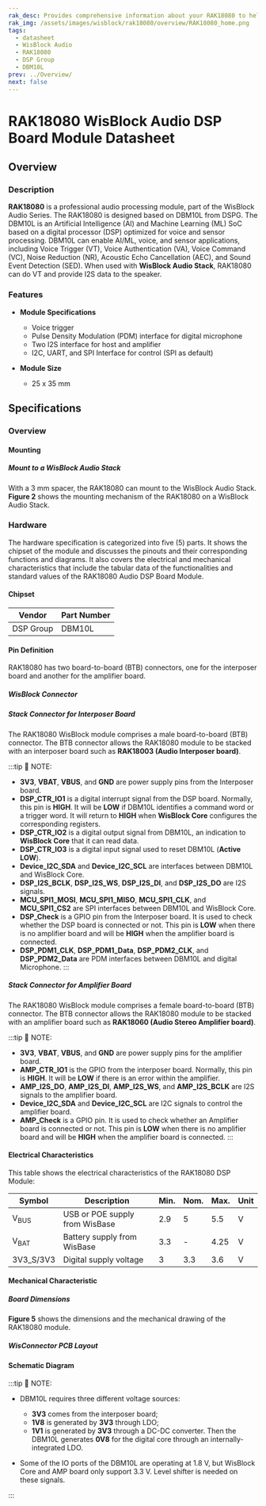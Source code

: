 ```yaml
---
rak_desc: Provides comprehensive information about your RAK18080 to help you use it. This information includes technical specifications, characteristics, and requirements, and it also discusses the device components.
rak_img: /assets/images/wisblock/rak18080/overview/RAK18080_home.png
tags:
  - datasheet
  - WisBlock Audio
  - RAK18080
  - DSP Group
  - DBM10L
prev: ../Overview/
next: false
---
```



# RAK18080 WisBlock Audio DSP Board Module Datasheet

## Overview
### Description

**RAK18080** is a professional audio processing module, part of the WisBlock Audio Series. The RAK18080 is designed based on DBM10L from DSPG. The DBM10L is an Artificial Intelligence (AI) and Machine Learning (ML) SoC based on a digital processor (DSP) optimized for voice and sensor processing. DBM10L can enable AI/ML, voice, and sensor applications, including Voice Trigger (VT), Voice Authentication (VA), Voice Command (VC), Noise Reduction (NR), Acoustic Echo Cancellation (AEC), and Sound Event Detection (SED). When used with **WisBlock Audio Stack**, RAK18080 can do VT and provide I2S data to the speaker.


### Features

* **Module Specifications**
  - Voice trigger
  - Pulse Density Modulation (PDM) interface for digital microphone
  - Two I2S interface for host and amplifier
  - I2C, UART, and SPI Interface for control (SPI as default)
  
* **Module Size**
    * 25 x 35&nbsp;mm

## Specifications

### Overview

<rk-img
  src="/assets/images/wisblock/rak18080/datasheet/RAK18080_front_back.png"
  width="65%"
  caption="RAK18080 WisBlock Audio DSP Board Module top and bottom view"
/>

#### Mounting 

##### Mount to a WisBlock Audio Stack

With a 3&nbsp;mm spacer, the RAK18080 can mount to the WisBlock Audio Stack. **Figure 2** shows the mounting mechanism of the RAK18080 on a WisBlock Audio Stack.

<rk-img
  src="/assets/images/wisblock/rak18080/datasheet/RAK18080_Audio_Stack.png"
  width="60%"
  caption="RAK18080 mounted to the WisBlock Audio Stack"
/>

### Hardware

The hardware specification is categorized into five (5) parts. It shows the chipset of the module and discusses the pinouts and their corresponding functions and diagrams. It also covers the electrical and mechanical characteristics that include the tabular data of the functionalities and standard values of the RAK18080 Audio DSP Board Module.

#### Chipset

| Vendor    | Part Number |
| --------- | ----------- |
| DSP Group | DBM10L      |

#### Pin Definition

RAK18080 has two board-to-board (BTB) connectors, one for the interposer board and another for the amplifier board.

##### WisBlock Connector

<rk-img
  src="/assets/images/wisblock/rak18080/datasheet/rak18080-pinouts.png"
  width="70%"
  caption="RAK18080 WisBlock Connector pinout"
/>


##### Stack Connector for Interposer Board

The RAK18080 WisBlock module comprises a male board-to-board (BTB) connector. The BTB connector allows the RAK18080 module to be stacked with an interposer board such as **RAK18003 (Audio Interposer board)**. 

<rk-img
  src="/assets/images/wisblock/rak18080/datasheet/RAK18080_Interpose_Connector.png"
  width="40%"
  caption="RAK18080 BTB connector for Interposer board pinout"
/>

:::tip 📝 NOTE:
- **3V3**, **VBAT**, **VBUS**, and **GND** are power supply pins from the Interposer board.
- **DSP_CTR_IO1** is a digital interrupt signal from the DSP board. Normally, this pin is **HIGH**. It will be **LOW** if DBM10L identifies a command word or a trigger word. It will return to **HIGH** when **WisBlock Core** configures the corresponding registers.
- **DSP_CTR_IO2** is a digital output signal from DBM10L, an indication to **WisBlock Core** that it can read data.
- **DSP_CTR_IO3** is a digital input signal used to reset DBM10L (**Active LOW**).
- **Device_I2C_SDA** and **Device_I2C_SCL** are interfaces between DBM10L and WisBlock Core.
- **DSP_I2S_BCLK**, **DSP_I2S_WS**, **DSP_I2S_DI**, and **DSP_I2S_DO** are I2S signals.
- **MCU_SPI1_MOSI**, **MCU_SPI1_MISO**, **MCU_SPI1_CLK**, and **MCU_SPI1_CS2** are SPI interfaces between DBM10L and WisBlock Core.
- **DSP_Check**  is a GPIO pin from the Interposer board. It is used to check whether the DSP board is connected or not. This pin is **LOW** when there is no amplifier board and will be **HIGH** when the amplifier board is connected.
- **DSP_PDM1_CLK**, **DSP_PDM1_Data**, **DSP_PDM2_CLK**, and **DSP_PDM2_Data** are PDM interfaces between DBM10L and digital Microphone.
:::

##### Stack Connector for Amplifier Board

The RAK18080 WisBlock module comprises a female board-to-board (BTB) connector. The BTB connector allows the RAK18080 module to be stacked with an amplifier board such as **RAK18060 (Audio Stereo Amplifier board)**. 

<rk-img
  src="/assets/images/wisblock/rak18080/datasheet/RAK18080_Amplifier_Connector.png"
  width="30%"
  caption="RAK18080 BTB connector for Amplifier board Pinout"
/>

:::tip 📝 NOTE:
- **3V3**, **VBAT**, **VBUS**, and **GND** are power supply pins for the amplifier board.
- **AMP_CTR_IO1** is the GPIO from the interposer board. Normally, this pin is **HIGH**. It will be **LOW** if there is an error within the amplifier.
- **AMP_I2S_DO**, **AMP_I2S_DI**, **AMP_I2S_WS**, and **AMP_I2S_BCLK** are I2S signals to the amplifier board.
- **Device_I2C_SDA** and **Device_I2C_SCL** are I2C signals to control the amplifier board.
- **AMP_Check** is a GPIO pin. It is used to check whether an Amplifier board is connected or not. This pin is **LOW** when there is no amplifier board and will be **HIGH** when the amplifier board is connected.
:::



#### Electrical Characteristics

This table shows the electrical characteristics of the RAK18080 DSP Module:

| Symbol          | Description                    | Min. | Nom. | Max. | Unit |
| --------------- | ------------------------------ | ---- | ---- | ---- | ---- |
| V<sub>BUS</sub> | USB or POE supply from WisBase | 2.9  | 5    | 5.5  | V    |
| V<sub>BAT</sub> | Battery supply from WisBase    | 3.3  | -    | 4.25 | V    |
| 3V3_S/3V3       | Digital supply voltage         | 3    | 3.3  | 3.6  | V    |

#### Mechanical Characteristic

##### Board Dimensions

**Figure 5** shows the dimensions and the mechanical drawing of the RAK18080 module.

<rk-img
  src="/assets/images/wisblock/rak18080/datasheet/RAK18080_mechanical_drawing.png"
  width="80%"
  caption="RAK18080 WisBlock DSP Module mechanical drawing"
/>

##### WisConnector PCB Layout

<rk-img
  src="/assets/images/wisblock/rak18080/datasheet/MxxS1003K6M.png"
  width="90%"
  caption="WisConnector PCB footprint and recommendations"
/>

#### Schematic Diagram


<rk-img
  src="/assets/images/wisblock/rak18080/datasheet/RAK18080_wisblock_connector_interposer_power_supply.png"
  width="100%"
  caption="WisBlock Connector, Interposer Connector, AMP Connector, and Power Supply schematic diagram"
/>

:::tip 📝 NOTE:
- DBM10L requires three different voltage sources:

  - **3V3** comes from the interposer board;  
  - **1V8** is generated by **3V3** through LDO;
  - **1V1** is generated by **3V3** through a DC-DC converter. Then the DBM10L generates **0V8** for the digital core through an internally-integrated LDO.

- Some of the IO ports of the DBM10L are operating at 1.8&nbsp;V, but WisBlock Core and AMP board only support 3.3&nbsp;V. Level shifter is needed on these signals.

:::





